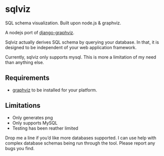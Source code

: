 sqlviz
======

SQL schema visualization. Built upon node.js &amp; graphviz.

A nodejs port of [django-graphviz](https://code.djangoproject.com/wiki/DjangoGraphviz).

Sqlviz actually derives SQL schema by querying your database. In that, it is 
designed to be independent of your web application framework.

Currently, sqlviz only supports mysql. This is more a limitation of my need than anything else.


## Requirements
- [graphviz](http://www.graphviz.org/Download..php) to be installed for your platform.

## Limitations
- Only generates png
- Only supports MySQL
- Testing has been reather limited


Drop me a line if you’d like more databases supported. I can use help with complex
database schemas being run through the tool. Please report any bugs you find.

